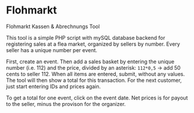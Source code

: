# Flohmarkt
Flohmarkt Kassen &amp; Abrechnungs Tool

This tool is a simple PHP script with mySQL database backend
for registering sales at a flea market, organized by sellers by number.
Every seller has a unique number per event. 

First, create an event. Then add a sales basket by entering
the unique number (i.e. 112) and the price, divided by an asterisk:
```112*0,5``` -> add 50 cents to seller 112.
When all items are entered, submit, without any values.
The tool will then show a total for this transaction.
For the next customer, just start entering IDs and prices again.

To get a total for one event, click on the event date.
Net prices is for payout to the seller, minus the provison for
the organizer.

